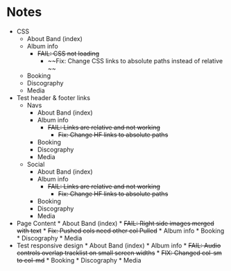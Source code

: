 # Notes
* CSS
    * About Band (index)
    * Album info
        * ~~FAIL: CSS not loading~~
            * ~~Fix: Change CSS links to absolute paths instead of relative ~~
    * Booking
    * Discography
    * Media 
* Test header & footer links
    * Navs
        * About Band (index)
        * Album info
            * ~~FAIL: Links are relative and not working~~
                * ~~Fix: Change HF links to absolute paths~~
        * Booking
        * Discography
        * Media  
    * Social
        * About Band (index)
        * Album info
            * ~~FAIL: Links are relative and not working~~
                * ~~Fix: Change HF links to absolute paths~~
        * Booking
        * Discography
        * Media 
* Page Content
        * About Band (index)
            * ~~FAIL: Right side images merged with text~~
                * ~~Fix: Pushed cols need other col Pulled~~
        * Album info
        * Booking
        * Discography
        * Media 
* Test responsive design
        * About Band (index)
        * Album info
            * ~~FAIL: Audio controls overlap tracklist on small screen widths~~
                * ~~FIX: Changed col-sm to col-md~~
        * Booking
        * Discography
        * Media 
